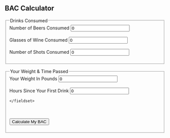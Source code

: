 
<!DOCTYPE html>
<html lang="en">
<head>
    <meta charset="UTF-8">
    <title>BAC Calculator</title>
    <script src="jquery-3.5.1.min.js"></script>
    <script src="calculator.js"></script>
</head>
<body>

<!--Title For The Page -->
<h2>BAC Calculator</h2>

<!--Text Boxes For Amount Of Alcohol Consumed -->
<form id="form1">
    <fieldset>
        <legend>Drinks Consumed</legend>
        <label for="beer">Number of Beers Consumed</label>
            <input type="number" id="beer" name="beer" value="0" required>
        <br>
        <br>
        <label for="wine">Glasses of Wine Consumed</label>
            <input type="number" id="wine" name="wine" value="0" required>
        <br>
        <br>
        <label for="shot">Number of Shots Consumed</label>
            <input type="number" id="shot" name="shot" value="0" required>
        <br>
        <br>
    </fieldset>
</form>

<!-- Text Boxes To Determine Weight & Hours Since 1st Drink -->
<form id="form2">
    <fieldset>
        <legend>Your Weight & Time Passed</legend>
        <label for="weight">Your Weight In Pounds</label>
            <input type="number" id="weight" name="weight" value="0" required>
        <br>
        <br>
        <label for="hours">Hours Since Your First Drink</label>
            <input type="number" id="hours" name="hours" value="0" required>

    </fieldset>
</form>

<br>
<br>
<!-- Button To Collect & Show Data -->

<input type="submit" id="submit" name="submit" value="Calculate My BAC">

<br>

<p id="result"></p>

</body>
</html>
